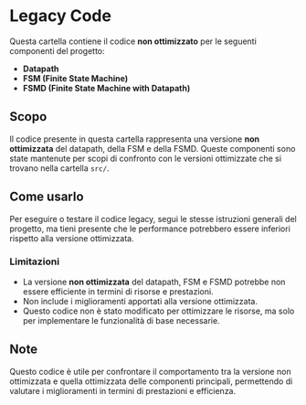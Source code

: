 # Legacy Code

Questa cartella contiene il codice **non ottimizzato** per le seguenti componenti del progetto:
- **Datapath**
- **FSM (Finite State Machine)**
- **FSMD (Finite State Machine with Datapath)**

## Scopo
Il codice presente in questa cartella rappresenta una versione **non ottimizzata** del datapath, della FSM e della FSMD. Queste componenti sono state mantenute per scopi di confronto con le versioni ottimizzate che si trovano nella cartella `src/`.

## Come usarlo
Per eseguire o testare il codice legacy, segui le stesse istruzioni generali del progetto, ma tieni presente che le performance potrebbero essere inferiori rispetto alla versione ottimizzata.

### Limitazioni
- La versione **non ottimizzata** del datapath, FSM e FSMD potrebbe non essere efficiente in termini di risorse e prestazioni.
- Non include i miglioramenti apportati alla versione ottimizzata.
- Questo codice non è stato modificato per ottimizzare le risorse, ma solo per implementare le funzionalità di base necessarie.

## Note
Questo codice è utile per confrontare il comportamento tra la versione non ottimizzata e quella ottimizzata delle componenti principali, permettendo di valutare i miglioramenti in termini di prestazioni e efficienza.
